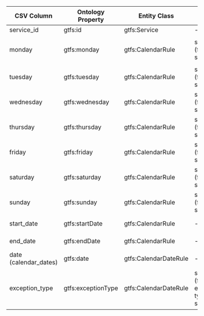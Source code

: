 | CSV Column           | Ontology Property | Entity Class | Rel. Entity Class | Subject Generation    | Join Condition | Datatype | Function Name | Function Output |
| --- | --- | --- | --- | --- | --- | --- | --- | --- |
| service_id | gtfs:id | gtfs:Service | - | `http://example.org/service/{service_id}` | Primary key | xsd:string | - | - |
| monday | gtfs:monday | gtfs:CalendarRule | skos:Concept (from day scheme) | `http://example.org/rule/{service_id}/calendar` | service_id → Service | URI | - | mapDayAvailability 1 → `<http://transport.linkeddata.es/kos/day/available>`<br>0 → `<http://transport.linkeddata.es/kos/day/not-available>` |
| tuesday | gtfs:tuesday | gtfs:CalendarRule | skos:Concept (from day scheme) | Same as CalendarRule subject | Same as CalendarRule | URI | - | mapDayAvailability Same as above |
| wednesday | gtfs:wednesday | gtfs:CalendarRule | skos:Concept (from day scheme) | Same as CalendarRule subject | Same as CalendarRule | URI | - | mapDayAvailability Same as above |
| thursday | gtfs:thursday | gtfs:CalendarRule | skos:Concept (from day scheme) | Same as CalendarRule subject | Same as CalendarRule | URI | - | mapDayAvailability Same as above |
| friday | gtfs:friday | gtfs:CalendarRule | skos:Concept (from day scheme) | Same as CalendarRule subject | Same as CalendarRule | URI | - | mapDayAvailability Same as above |
| saturday | gtfs:saturday | gtfs:CalendarRule | skos:Concept (from day scheme) | Same as CalendarRule subject | Same as CalendarRule | URI | - | mapDayAvailability Same as above |
| sunday | gtfs:sunday | gtfs:CalendarRule | skos:Concept (from day scheme) | Same as CalendarRule subject | Same as CalendarRule | URI | - | mapDayAvailability Same as above |
| start_date | gtfs:startDate | gtfs:CalendarRule | - | Same as CalendarRule subject | Same as CalendarRule | xsd:date | - | - |
| end_date | gtfs:endDate | gtfs:CalendarRule | - | Same as CalendarRule subject | Same as CalendarRule | xsd:date | - | - |
| date (calendar_dates) | gtfs:date | gtfs:CalendarDateRule | - | `http://example.org/rule/{service_id}/date/{date}` | service_id → Service | xsd:date | - | - |
| exception_type | gtfs:exceptionType | gtfs:CalendarDateRule | skos:Concept (from exception-type scheme) | Same as CalendarDateRule subject | service_id → Service | URI | - | mapExceptionType 1 → `<http://transport.linkeddata.es/kos/exception-type/removed>`<br>2 → `<http://transport.linkeddata.es/kos/exception-type/added>` |
